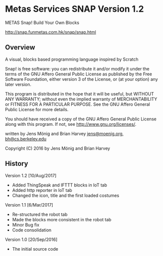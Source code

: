 # Metas Services SNAP Version 1.2

METAS Snap! Build Your Own Blocks

http://snap.funmetas.com.hk/snap/snap.html

## Overview

A visual, blocks based programming language
inspired by Scratch

Snap! is free software: you can redistribute it and/or modify
it under the terms of the GNU Affero General Public License as
published by the Free Software Foundation, either version 3 of
the License, or (at your option) any later version.

This program is distributed in the hope that it will be useful,
but WITHOUT ANY WARRANTY; without even the implied warranty of
MERCHANTABILITY or FITNESS FOR A PARTICULAR PURPOSE.  See the
GNU Affero General Public License for more details.

You should have received a copy of the GNU Affero General Public License
along with this program.  If not, see <http://www.gnu.org/licenses/>.

written by Jens Mönig and Brian Harvey
jens@moenig.org, bh@cs.berkeley.edu

Copyright (C) 2016 by Jens Mönig and Brian Harvey

## History

Version 1.2 [10/Aug/2017]
* Added ThingSpeak and IFTTT blocks in IoT tab
* Added http reporter in IoT tab
* Changed the icon, title and the first loaded costumes

Version 1.1 [6/Mar/2017]
* Re-structured the robot tab
* Made the blocks more consistent in the robot tab
* Minor Bug fix
* Code consolidation

Version 1.0 [20/Sep/2016]
* The initial source code
